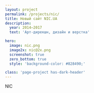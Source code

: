 ```yaml
---
layout: project
permalink: /projects/nic/
title: Новый сайт NIC.UA
description:
  year: 2014—2017
  text: 'Арт-дирекшн, дизайн и верстка'

hero:
  image: nic.png
  image2x: nic@2x.png
  screenshot: true
  zero_bottom: true
  style: 'background-color: #828490;'

class: 'page-project has-dark-header'
---
```


NIC